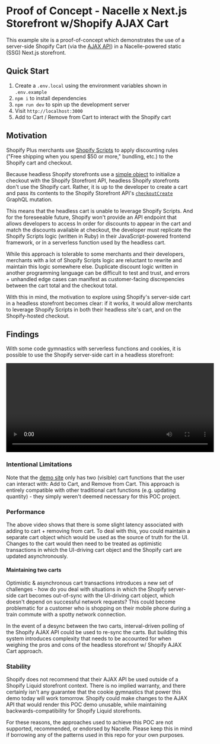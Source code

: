 # Proof of Concept - Nacelle x Next.js Storefront w/Shopify AJAX Cart

This example site is a proof-of-concept which demonstrates the use of a server-side Shopify Cart (via the <a href="https://shopify.dev/docs/themes/ajax-api/reference/cart" target="_blank" rel="noopener">AJAX API</a>) in a Nacelle-powered static (SSG) Next.js storefront.

## Quick Start

1. Create a `.env.local` using the environment variables shown in `.env.example`
2. `npm i` to install dependencies
3. `npm run dev` to spin up the development server
4. Visit `http://localhost:3000`
5. Add to Cart / Remove from Cart to interact with the Shopify cart

## Motivation

Shopify Plus merchants use <a href="https://help.shopify.com/en/manual/checkout-settings/script-editor" target="_blank" rel="noopener">Shopify Scripts</a> to apply discounting rules ("Free shipping when you spend $50 or more," bundling, etc.) to the Shopify cart and checkout.

Because headless Shopify storefronts use a <a href="https://shopify.dev/docs/storefront-api/reference/checkouts/checkoutcreateinput" target="_blank" rel="noopener">simple object</a> to initialize a checkout with the Shopify Storefront API, headless Shopify storefronts don't use the Shopify cart. Rather, it is up to the developer to create a cart and pass its contents to the Shopify Storefront API's <a href="https://shopify.dev/docs/storefront-api/reference/checkouts/checkoutcreate" target="_blank" rel="noopener">`checkoutCreate`</a> GraphQL mutation.

This means that the headless cart is unable to leverage Shopify Scripts. And for the foreseeable future, Shopify won't provide an API endpoint that allows developers to access In order for discounts to appear in the cart and match the discounts available at checkout, the developer must replicate the Shopify Scripts logic (written in Ruby) in their JavaScript-powered frontend framework, or in a serverless function used by the headless cart.

While this approach is tolerable to some merchants and their developers, merchants with a lot of Shopify Scripts logic are reluctant to rewrite and maintain this logic somewhere else. Duplicate discount logic written in another programming language can be difficult to test and trust, and errors + unhandled edge cases can manifest as customer-facing discrepencies between the cart total and the checkout total.

With this in mind, the motivation to explore using Shopify's server-side cart in a headless storefront becomes clear: if it works, it would allow merchants to leverage Shopify Scripts in both their headless site's cart, and on the Shopify-hosted checkout.

## Findings

With some code gymnastics with serverless functions and cookies, it is possible to use the Shopify server-side cart in a headless storefront:

<video width="560" height="240" controls>
  <source src="https://user-images.githubusercontent.com/5732000/113243585-4e7a3380-9281-11eb-88fc-355adef89f2d.mov">
</video>

### Intentional Limitations

Note that the <a href="https://poc-nacelle-nextjs-shopify-cart.vercel.app/" target="_blank" rel="noopener">demo site</a> only has two (visible) cart functions that the user can interact with: Add to Cart, and Remove from Cart. This approach is entirely compatible with other traditional cart functions (e.g. updating quantity) - they simply weren't deemed necessary for this POC project.

### Performance

The above video shows that there is some slight latency associated with adding to cart + removing from cart. To deal with this, you could maintain a separate cart object which would be used as the source of truth for the UI. Changes to the cart would then need to be treated as optimistic transactions in which the UI-driving cart object and the Shopify cart are updated asynchronously.

#### Maintaining two carts

Optimistic & asynchronous cart transactions introduces a new set of challenges - how do you deal with situations in which the Shopify server-side cart becomes out-of-sync with the UI-driving cart object, which doesn't depend on successful network requests? This could become problematic for a customer who is shopping on their mobile phone during a train commute with a spotty network connection.

In the event of a desync between the two carts, interval-driven polling of the Shopify AJAX API could be used to re-sync the carts. But building this system introduces complexity that needs to be accounted for when weighing the pros and cons of the headless storefront w/ Shopify AJAX Cart approach.

### Stability

Shopify does not recommend that their AJAX API be used outside of a Shopify Liquid storefront context. There is no implied warranty, and there certainly isn't any guarantee that the cookie gymnastics that power this demo today will work tomorrow. Shopify could make changes to the AJAX API that would render this POC demo unusable, while maintaining backwards-compatibility for Shopify Liquid storefronts.

For these reasons, the approaches used to achieve this POC are not supported, recommended, or endorsed by Nacelle. Please keep this in mind if borrowing any of the patterns used in this repo for your own purposes.
